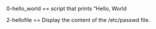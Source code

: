 0-hello_world == script that prints “Hello, World

2-hellofile == Display the content of the /etc/passwd file.
